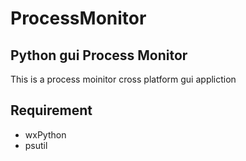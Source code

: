 # ProcessMonitor
Python gui Process Monitor
-----
This is a process moinitor cross platform gui appliction
## Requirement
* wxPython
* psutil

